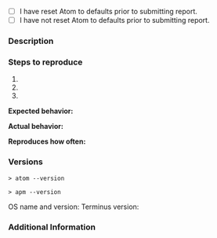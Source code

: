 <!-- Fill all fields of the issue template, without, issue will likely be closed.
Tick the appropriate box by adding an x in between the [] to ID the status-->
- [ ] I have reset Atom to defaults prior to submitting report.
- [ ] I have not reset Atom to defaults prior to submitting report.
### Description
<!-- Add a description of the issue you are facing. -->


### Steps to reproduce
<!-- Fill in the numbered steps below with the information required until
the issue you are reporting became apparent. You can add more steps as needed. -->
1.
2.
3.


**Expected behavior:** <!-- What did you expect to have happened -->


**Actual behavior:** <!-- What actually happens -->


**Reproduces how often:** <!-- What percentage of the time does it reproduce? -->


### Versions
<!-- You can get this information from the copy and pasting of the output of
`atom --version` and `apm --version` from the command line, pasted inside the ticked areas.
Also, please include the OS name and what version of the OS and
the terminus version you're running -->

```
> atom --version

```
```
> apm --version

```
OS name and version:
Terminus version:


### Additional Information
<!-- Add any additional information like screenshots, gif captures,
configuration, data or other Atom package lists, that might be necessary to reproduce the issue. -->
